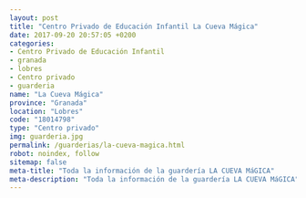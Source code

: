 ```yaml
---
layout: post
title: "Centro Privado de Educación Infantil La Cueva Mágica"
date: 2017-09-20 20:57:05 +0200
categories:
- Centro Privado de Educación Infantil
- granada
- lobres
- Centro privado
- guarderia
name: "La Cueva Mágica"
province: "Granada"
location: "Lobres"
code: "18014798"
type: "Centro privado"
img: guarderia.jpg
permalink: /guarderias/la-cueva-magica.html
robot: noindex, follow
sitemap: false
meta-title: "Toda la información de la guardería LA CUEVA MáGICA"
meta-description: "Toda la información de la guardería LA CUEVA MáGICA"
---
```

